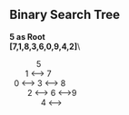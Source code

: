 ## Binary Search Tree 
**5 as Root**\
**[7,1,8,3,6,0,9,4,2]**\

&nbsp;&nbsp;&nbsp;&nbsp;&nbsp;&nbsp;&nbsp;&nbsp;&nbsp;&nbsp;&nbsp;&nbsp;5\
&nbsp;&nbsp;&nbsp;&nbsp;&nbsp;&nbsp;&nbsp;1 <--> 7\
&nbsp;&nbsp;0 <--> 3 <--> 8\
&nbsp;&nbsp;&nbsp;&nbsp;&nbsp;&nbsp;&nbsp;&nbsp;2 <--> 6 <-->9\
&nbsp;&nbsp;&nbsp;&nbsp;&nbsp;&nbsp;&nbsp;&nbsp;&nbsp;&nbsp;&nbsp;&nbsp;&nbsp;&nbsp;4 <-->
